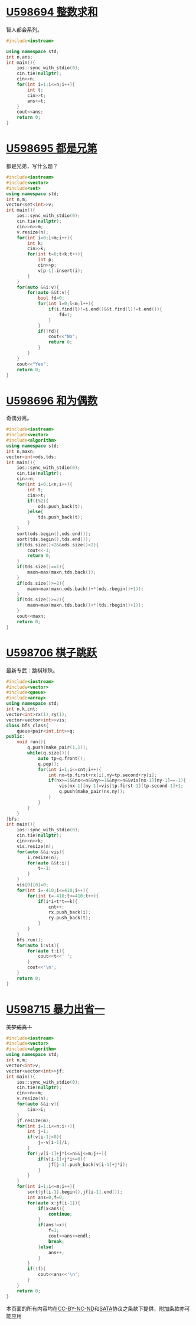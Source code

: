 # [U598694 整数求和](https://www.luogu.com.cn/problem/U598694?contestId=269736)
智人都会系列。
```cpp
#include<iostream>

using namespace std;
int n,ans;
int main(){
	ios::sync_with_stdio(0);
	cin.tie(nullptr);
	cin>>n;
	for(int i=1;i<=n;i++){
		int t;
		cin>>t;
		ans+=t;
	}
	cout<<ans;
	return 0;
}
```
# [U598695 都是兄第](https://www.luogu.com.cn/problem/U598695)
都是兄弟，写什么题？
```cpp
#include<iostream>
#include<vector>
#include<set>
using namespace std;
int n,m;
vector<set<int>>v;
int main(){
	ios::sync_with_stdio(0);
	cin.tie(nullptr);
	cin>>n>>m;
	v.resize(n);
	for(int i=0;i<m;i++){
		int k;
		cin>>k;
		for(int t=0;t<k;t++){
			int p;
			cin>>p;
			v[p-1].insert(i);
		}
	}
	for(auto &&i:v){
		for(auto &&t:v){
			bool fd=0;
			for(int l=0;l<m;l++){
				if(i.find(l)!=i.end()&&t.find(l)!=t.end()){
					fd=1;
				}
			}
			if(!fd){
				cout<<"No";
				return 0;
			}
		}
	}
	cout<<"Yes";
	return 0;
}
```
# [U598696 和为偶数](https://www.luogu.com.cn/problem/U598696)
奇偶分离。
```cpp
#include<iostream>
#include<vector>
#include<algorithm>
using namespace std;
int n,maxn;
vector<int>ods,tds;
int main(){
	ios::sync_with_stdio(0);
	cin.tie(nullptr);
	cin>>n;
	for(int i=0;i<n;i++){
		int t;
		cin>>t;
		if(t%2){
			ods.push_back(t);
		}else{
			tds.push_back(t);
		}
	}
	sort(ods.begin(),ods.end());
	sort(tds.begin(),tds.end());
	if(tds.size()<2&&ods.size()<2){
		cout<<-1;
		return 0;
	}
	if(tds.size()==1){
		maxn=max(maxn,tds.back());
	}
	if(ods.size()>=2){
		maxn=max(maxn,ods.back()+*(ods.rbegin()+1));
	}
	if(tds.size()>=2){
		maxn=max(maxn,tds.back()+*(tds.rbegin()+1));
	}
	cout<<maxn;
	return 0;
}
```
# [U598706 棋子跳跃](https://www.luogu.com.cn/problem/U598706)
最新专武：跳棋球珠。
```cpp
#include<iostream>
#include<vector>
#include<queue>
#include<array>
using namespace std;
int n,k,cnt;
vector<int>rx(1),ry(1);
vector<vector<int>>vis;
class bfs_class{
	queue<pair<int,int>>q;
public:
	void run(){
		q.push(make_pair(1,1));
		while(q.size()){
			auto tp=q.front();
			q.pop();
			for(int i=1;i<=cnt;i++){
				int nx=tp.first+rx[i],ny=tp.second+ry[i];
				if(nx>=1&&nx<=n&&ny>=1&&ny<=n&&vis[nx-1][ny-1]==-1){
					vis[nx-1][ny-1]=vis[tp.first-1][tp.second-1]+1;
					q.push(make_pair(nx,ny));
				}
			}
		}
	}
}bfs;
int main(){
	ios::sync_with_stdio(0);
	cin.tie(nullptr);
	cin>>n>>k;
	vis.resize(n);
	for(auto &&i:vis){
		i.resize(n);
		for(auto &&t:i){
			t=-1;
		}
	}
	vis[0][0]=0;
	for(int i=-410;i<=410;i++){
		for(int t=-410;t<=410;t++){
			if(i*i+t*t==k){
				cnt++;
				rx.push_back(i);
				ry.push_back(t);
			}
		}
	}
	bfs.run();
	for(auto i:vis){
		for(auto t:i){
			cout<<t<<' ';
		}
		cout<<'\n';
	}
	return 0;
}
```
# [U598715 暴力出省一](https://www.luogu.com.cn/problem/U598715)
~~美梦成真！~~
```cpp
#include<iostream>
#include<vector>
#include<algorithm>
using namespace std;
int n,m;
vector<int>v;
vector<vector<int>>jf;
int main(){
	ios::sync_with_stdio(0);
	cin.tie(nullptr);
	cin>>n>>m;
	v.resize(n);
	for(auto &&i:v){
		cin>>i;
	}
	jf.resize(m);
	for(int i=1;i<=n;i++){
		int j=1;
		if(v[i-1]<0){
			j=-v[i-1]/i;
		}
		for(;v[i-1]+j*i<=n&&j<=m;j++){
			if(v[i-1]+j*i>=0){
				jf[j-1].push_back(v[i-1]+j*i);
			}
		}
	}
	for(int i=1;i<=m;i++){
		sort(jf[i-1].begin(),jf[i-1].end());
		int ans=0,f=0;
		for(auto x:jf[i-1]){
			if(x<ans){
				continue;
			}
			if(ans!=x){
				f=1;
				cout<<ans<<endl;
				break;
			}else{
				ans++;
			}
		}
		if(!f){
			cout<<ans<<'\n';
		}
	}
	return 0;
}
```
本页面的所有内容均在[CC-BY-NC-ND](https://creativecommons.org/licenses/by-nc-nd/4.0/)和[SATA](https://github.com/zTrix/sata-license)协议之条款下提供，附加条款亦可能应用